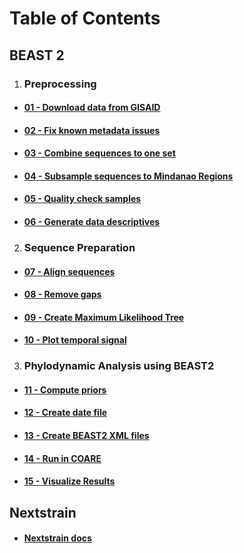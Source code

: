 # Table of Contents

## BEAST 2

1. ### Preprocessing

- #### [01 - Download data from GISAID]()
- #### [02 - Fix known metadata issues]()
- #### [03 - Combine sequences to one set]()
- #### [04 - Subsample sequences to Mindanao Regions]()
- #### [05 - Quality check samples]()
- #### [06 - Generate data descriptives]()

2. ### Sequence Preparation

- #### [07 - Align sequences]()
- #### [08 - Remove gaps]()
- #### [09 - Create Maximum Likelihood Tree]()
- #### [10 - Plot temporal signal]()

3. ### Phylodynamic Analysis using BEAST2

- #### [11 - Compute priors]()
- #### [12 - Create date file]()
- #### [13 - Create BEAST2 XML files]()
- #### [14 - Run in COARE]()
- #### [15 - Visualize Results]()

## Nextstrain

- #### [Nextstrain docs](content/nextstrain-docs.md)
